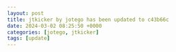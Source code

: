 ```yaml
---
layout: post
title: jtkicker by jotego has been updated to c43b66c
date: 2024-03-02 08:25:50 +0000
categories: [jotego, jtkicker]
tags: [update]
---
```


